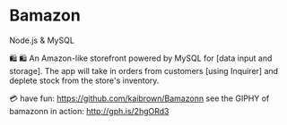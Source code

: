 # Bamazon
Node.js & MySQL

 🛍 🛍 An Amazon-like storefront powered by MySQL for [data input and storage]. The app will take in orders from customers [using Inquirer] and deplete stock from the store's inventory. 

💳 have fun: https://github.com/kaibrown/Bamazonn
see the GIPHY of bamazonn in action: http://gph.is/2hgORd3
